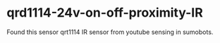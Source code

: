 # qrd1114-24v-on-off-proximity-IR
Found this sensor qrt1114 IR sensor from youtube sensing in sumobots.
